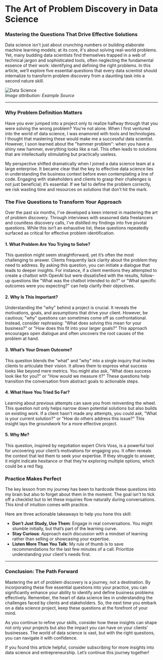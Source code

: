 # The Art of Problem Discovery in Data Science
### Mastering the Questions That Drive Effective Solutions

Data science isn't just about crunching numbers or building elaborate machine learning models; at its core, it's about solving real-world problems. Yet, many budding data scientists find themselves trapped in a web of technical jargon and sophisticated tools, often neglecting the fundamental essence of their work: identifying and defining the right problems. In this article, we’ll explore five essential questions that every data scientist should internalize to transform problem discovery from a daunting task into a second nature skill.

![Data Science](https://example.com/image.jpg)  
*Image attribution: Example Source*

* * *

### Why Problem Definition Matters

Have you ever jumped into a project only to realize halfway through that you were solving the wrong problem? You're not alone. When I first ventured into the world of data science, I was enamored with tools and technologies. I thought that mastering these would make me a successful data scientist. However, I soon learned about the "hammer problem": when you have a shiny new hammer, everything looks like a nail. This often leads to solutions that are intellectually stimulating but practically useless.

My perspective shifted dramatically when I joined a data science team at a large enterprise. It became clear that the key to effective data science lies in understanding the business context before even contemplating a line of code. Engaging with stakeholders and clients to grasp their challenges is not just beneficial; it’s essential. If we fail to define the problem correctly, we risk wasting time and resources on solutions that don’t hit the mark.

### The Five Questions to Transform Your Approach

Over the past six months, I've developed a keen interest in mastering the art of problem discovery. Through interviews with seasoned data freelancers and countless discovery calls, I've distilled my findings into five pivotal questions. While this isn’t an exhaustive list, these questions repeatedly surfaced as critical for effective problem identification.

#### 1. What Problem Are You Trying to Solve?

This question might seem straightforward, yet it’s often the most challenging to answer. Clients frequently lack clarity about the problem they need to address. By asking this question, you can initiate a dialogue that leads to deeper insights. For instance, if a client mentions they attempted to create a chatbot with OpenAI but were dissatisfied with the results, follow-up questions like "What was the chatbot intended to do?" or "What specific outcomes were you expecting?" can help clarify their objectives.

#### 2. Why Is This Important?

Understanding the "why" behind a project is crucial. It reveals the motivations, goals, and assumptions that drive your client. However, be cautious; "why" questions can sometimes come off as confrontational. Instead, consider rephrasing: "What does solving this mean for your business?" or "How does this fit into your larger goals?" This approach encourages open dialogue and often uncovers the root causes of the problem at hand.

#### 3. What’s Your Dream Outcome?

This question blends the "what" and "why" into a single inquiry that invites clients to articulate their vision. It allows them to express what success looks like beyond mere metrics. You might also ask, "What does success look like for you?" or "How would we measure it?" These questions help transition the conversation from abstract goals to actionable steps.

#### 4. What Have You Tried So Far?

Learning about previous attempts can save you from reinventing the wheel. This question not only helps narrow down potential solutions but also builds on existing work. If a client hasn't made any attempts, you could ask, "What is your current solution?" or "How do others address this issue?" This insight lays the groundwork for a more effective project.

#### 5. Why Me?

This question, inspired by negotiation expert Chris Voss, is a powerful tool for uncovering your client’s motivations for engaging you. It often reveals the context that led them to seek your expertise. If they struggle to answer, it might indicate hesitance or that they're exploring multiple options, which could be a red flag.

### Practice Makes Perfect

The key lesson from my journey has been to hardcode these questions into my brain but also to forget about them in the moment. The goal isn't to tick off a checklist but to let these inquiries flow naturally during conversations. This kind of intuition comes with practice.

Here are three actionable takeaways to help you hone this skill:

- **Don’t Just Study, Use Them**: Engage in real conversations. You might stumble initially, but that’s part of the learning curve.
- **Stay Curious**: Approach each discussion with a mindset of learning rather than selling or showcasing your expertise.
- **Listen More Than You Talk**: My rule of thumb is to save recommendations for the last few minutes of a call. Prioritize understanding your client's needs first.

* * *

### Conclusion: The Path Forward

Mastering the art of problem discovery is a journey, not a destination. By incorporating these five essential questions into your practice, you can significantly enhance your ability to identify and define business problems effectively. Remember, the heart of data science lies in understanding the challenges faced by clients and stakeholders. So, the next time you embark on a data science project, keep these questions at the forefront of your mind. 

As you continue to refine your skills, consider how these insights can shape not only your projects but also the impact you can have on your clients’ businesses. The world of data science is vast, but with the right questions, you can navigate it with confidence.

If you found this article helpful, consider subscribing for more insights into data science and entrepreneurship. Let’s continue this journey together!
